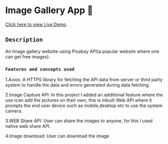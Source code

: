 
# Image Gallery App 📸

 [Click here to view Live Demo](https://saladilakshman.github.io/react-app/).

## `Description`
An Image gallery website using Pixabay API(a popular website where one can get free images).

### `Features and concepts used`

1.Axios: A HTTPS library for fetching the API data from server or third party system to handle the data and errors generated during data fetching.

2.Image Capture API: In this project I added an additional feature where the use rcan add the pictures on their own, this is inbuilt Web API where it prompts
  the end user device such as mobile,desktop etc to use the system camera.

3.WEB Share API: User can share the images to anyone, for this I used native web share API.

4.Image download: User can download the image 
